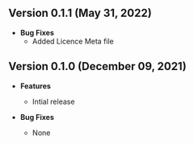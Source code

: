 ## Version 0.1.1 (May 31, 2022)
- **Bug Fixes**
  - Added Licence Meta file


## Version 0.1.0 (December 09, 2021)
- **Features**
  - Intial release

- **Bug Fixes**
  - None
